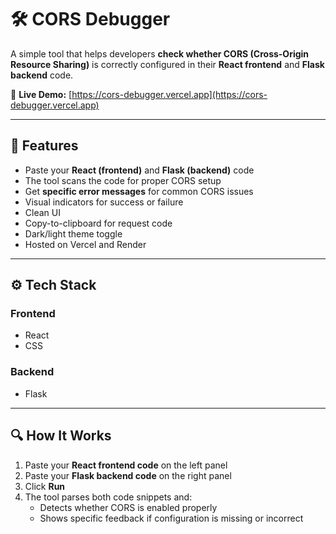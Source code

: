 # 🛠️ CORS Debugger

A simple tool that helps developers **check whether CORS (Cross-Origin Resource Sharing)** is correctly configured in their **React frontend** and **Flask backend** code.

🔗 **Live Demo:** [https://cors-debugger.vercel.app](https://cors-debugger.vercel.app)

---

## 🚀 Features

- Paste your **React (frontend)** and **Flask (backend)** code
- The tool scans the code for proper CORS setup
- Get **specific error messages** for common CORS issues
- Visual indicators for success or failure
- Clean UI
- Copy-to-clipboard for request code
- Dark/light theme toggle
- Hosted on Vercel and Render

---

## ⚙️ Tech Stack

### Frontend

- React
- CSS

### Backend

- Flask

---

## 🔍 How It Works

1. Paste your **React frontend code** on the left panel
2. Paste your **Flask backend code** on the right panel
3. Click **Run**
4. The tool parses both code snippets and:
   - Detects whether CORS is enabled properly
   - Shows specific feedback if configuration is missing or incorrect
